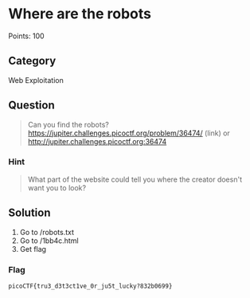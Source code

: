 # Where are the robots

Points: 100

## Category

Web Exploitation

## Question

> Can you find the robots? https://jupiter.challenges.picoctf.org/problem/36474/ (link) or http://jupiter.challenges.picoctf.org:36474

### Hint

> What part of the website could tell you where the creator doesn't want you to look?

## Solution

1. Go to /robots.txt
2. Go to /1bb4c.html
3. Get flag

### Flag

`picoCTF{tru3_d3t3ct1ve_0r_ju5t_lucky?832b0699}`
